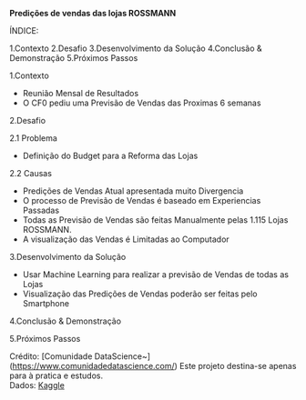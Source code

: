 
<b>Predições de vendas das lojas ROSSMANN</b>

ÍNDICE:

1.Contexto 
2.Desafio
3.Desenvolvimento da Solução
4.Conclusão & Demonstração 
5.Próximos Passos


1.Contexto

- Reunião Mensal de Resultados
- O CF0 pediu uma Previsão de Vendas das Proximas 6 semanas

2.Desafio

2.1 Problema

- Definição do Budget para a Reforma das Lojas

2.2 Causas

- Predições de Vendas Atual apresentada muito Divergencia
- O processo de Previsão de Vendas é baseado em Experiencias Passadas
- Todas as Previsão de Vendas são feitas Manualmente pelas 1.115 Lojas ROSSMANN.
- A visualização das Vendas é Limitadas ao Computador


3.Desenvolvimento da Solução
- Usar Machine Learning para realizar a previsão de Vendas de todas as Lojas 
- Visualização das Predições de Vendas poderão ser feitas pelo Smartphone

4.Conclusão & Demonstração 

5.Próximos Passos



Crédito: [Comunidade DataScience~] (https://www.comunidadedatascience.com/)
Este projeto destina-se apenas para à pratica e estudos.  
Dados: [Kaggle](https://www.kaggle.com/competitions/rossmann-store-sales/data)
